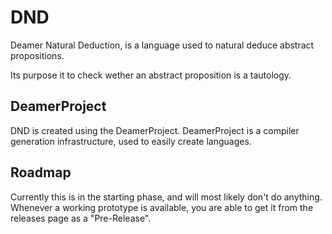 # DND
Deamer Natural Deduction, is a language used to natural deduce abstract propositions.

Its purpose it to check wether an abstract proposition is a tautology.

## DeamerProject
DND is created using the DeamerProject. DeamerProject is a compiler generation infrastructure, used to easily create languages.

## Roadmap
Currently this is in the starting phase, and will most likely don't do anything. Whenever a working prototype is available, you are able to get it from the releases page as a "Pre-Release".
